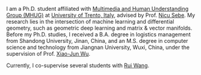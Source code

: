 I am a Ph.D. student affiliated with [Multimedia and Human Understanding Group (MHUG)](https://mhug.disi.unitn.it/#/) at [University of Trento, Italy](https://www.unitn.it/en), advised by Prof. [Nicu Sebe](https://scholar.google.com/citations?user=stFCYOAAAAAJ&hl=en).
My research lies in the intersection of machine learning and differential geometry, such as geometric deep learning and matrix &amp; vector manifolds. 
Before my Ph.D. studies, I received a B.A. degree in logistics management from Shandong University, Jinan, China, and an M.S. degree in computer science and technology from Jiangnan University, Wuxi, China, under the supervision of Prof. [Xiao-Jun Wu](https://scholar.google.co.uk/citations?user=5IST34sAAAAJ&hl=en). 

Currently, I co-supervise several students with [Rui Wang](https://ai.jiangnan.edu.cn/info/1081/2941.htm).

